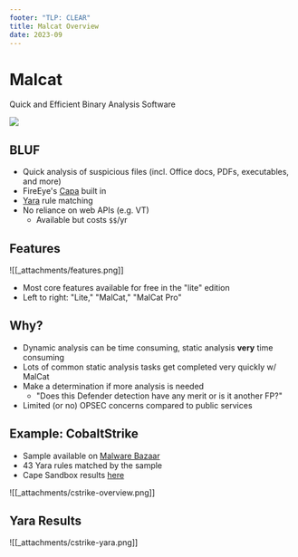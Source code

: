 ```yaml
---
footer: "TLP: CLEAR"
title: Malcat Overview
date: 2023-09
---
```


# **Malcat**

Quick and Efficient Binary Analysis Software

![](https://malcat.fr/theme/images/malcat.png)

## BLUF

- Quick analysis of suspicious files (incl. Office docs, PDFs, executables, and more)
- FireEye's [Capa](https://github.com/mandiant/capa) built in
- [Yara](https://virustotal.github.io/yara/) rule matching
- No reliance on web APIs (e.g. VT)
    - Available but costs `$$`/yr

## Features

![[_attachments/features.png]]

- Most core features available for free in the "lite" edition
- Left to right: "Lite," "MalCat," "MalCat Pro"

## Why?

- Dynamic analysis can be time consuming, static analysis **very** time consuming
- Lots of common static analysis tasks get completed very quickly w/ MalCat
- Make a determination if more analysis is needed
    - "Does this Defender detection have any merit or is it another FP?"
- Limited (or no) OPSEC concerns compared to public services

## Example: CobaltStrike 

- Sample available on [Malware Bazaar](https://bazaar.abuse.ch/sample/a92a6d6f59fd04e04c6f911e39219c61eb6013e6db92905796642092dc1ce3d7/)
- 43 Yara rules matched by the sample
- Cape Sandbox results [here](https://www.capesandbox.com/analysis/433330/)

![[_attachments/cstrike-overview.png]]

## Yara Results

![[_attachments/cstrike-yara.png]]